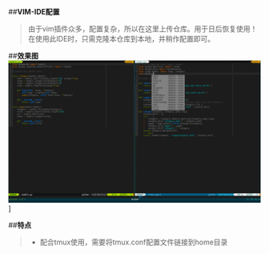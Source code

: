 ##**VIM-IDE配置**

>由于vim插件众多，配置复杂，所以在这里上传仓库。用于日后恢复使用！
>在使用此IDE时，只需克隆本仓库到本地，并稍作配置即可。

##**效果图**
![png](https://github.com/kulongwangzhi85/VIM_IDE/blob/master/img/vim_ide01.png)]

##**特点**
> - 配合tmux使用，需要将tmux.conf配置文件链接到home目录
